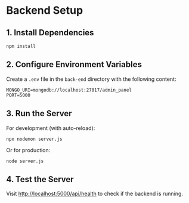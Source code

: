 # Backend Setup

## 1. Install Dependencies
```
npm install
```

## 2. Configure Environment Variables
Create a `.env` file in the `back-end` directory with the following content:
```
MONGO_URI=mongodb://localhost:27017/admin_panel
PORT=5000
```

## 3. Run the Server
For development (with auto-reload):
```
npx nodemon server.js
```
Or for production:
```
node server.js
```

## 4. Test the Server
Visit [http://localhost:5000/api/health](http://localhost:5000/api/health) to check if the backend is running. 